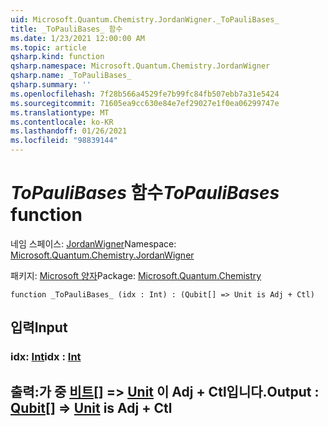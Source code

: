 ```yaml
---
uid: Microsoft.Quantum.Chemistry.JordanWigner._ToPauliBases_
title: _ToPauliBases_ 함수
ms.date: 1/23/2021 12:00:00 AM
ms.topic: article
qsharp.kind: function
qsharp.namespace: Microsoft.Quantum.Chemistry.JordanWigner
qsharp.name: _ToPauliBases_
qsharp.summary: ''
ms.openlocfilehash: 7f28b566a4529fe7b99fc84fb507ebb7a31e5424
ms.sourcegitcommit: 71605ea9cc630e84e7ef29027e1f0ea06299747e
ms.translationtype: MT
ms.contentlocale: ko-KR
ms.lasthandoff: 01/26/2021
ms.locfileid: "98839144"
---
```

# <a name="_topaulibases_-function"></a><span data-ttu-id="49152-102">_ToPauliBases_ 함수</span><span class="sxs-lookup"><span data-stu-id="49152-102">_ToPauliBases_ function</span></span>

<span data-ttu-id="49152-103">네임 스페이스: [JordanWigner](xref:Microsoft.Quantum.Chemistry.JordanWigner)</span><span class="sxs-lookup"><span data-stu-id="49152-103">Namespace: [Microsoft.Quantum.Chemistry.JordanWigner](xref:Microsoft.Quantum.Chemistry.JordanWigner)</span></span>

<span data-ttu-id="49152-104">패키지: [Microsoft 양자](https://nuget.org/packages/Microsoft.Quantum.Chemistry)</span><span class="sxs-lookup"><span data-stu-id="49152-104">Package: [Microsoft.Quantum.Chemistry](https://nuget.org/packages/Microsoft.Quantum.Chemistry)</span></span>




```qsharp
function _ToPauliBases_ (idx : Int) : (Qubit[] => Unit is Adj + Ctl)
```


## <a name="input"></a><span data-ttu-id="49152-105">입력</span><span class="sxs-lookup"><span data-stu-id="49152-105">Input</span></span>

### <a name="idx--int"></a><span data-ttu-id="49152-106">idx: [Int](xref:microsoft.quantum.lang-ref.int)</span><span class="sxs-lookup"><span data-stu-id="49152-106">idx : [Int](xref:microsoft.quantum.lang-ref.int)</span></span>





## <a name="output--qubit--unit--is-adj--ctl"></a><span data-ttu-id="49152-107">출력:가 중 [비트](xref:microsoft.quantum.lang-ref.qubit)[] => [Unit](xref:microsoft.quantum.lang-ref.unit)  이 Adj + Ctl입니다.</span><span class="sxs-lookup"><span data-stu-id="49152-107">Output : [Qubit](xref:microsoft.quantum.lang-ref.qubit)[] => [Unit](xref:microsoft.quantum.lang-ref.unit)  is Adj + Ctl</span></span>

